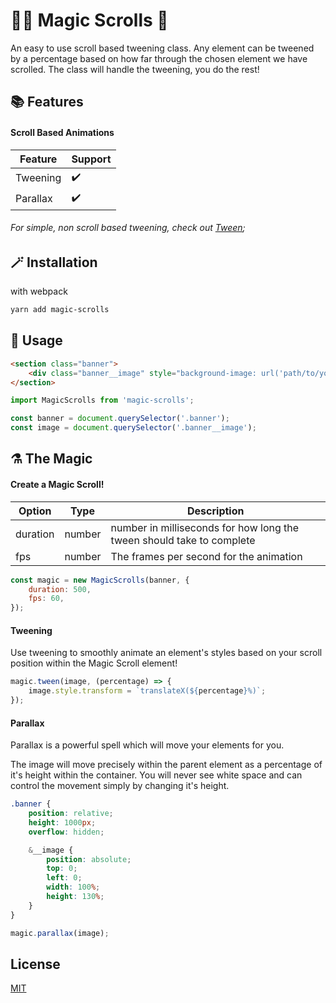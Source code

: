 # 🧙‍♀️ Magic Scrolls 📜

An easy to use scroll based tweening class.
Any element can be tweened by a percentage based on how far through the chosen element we have scrolled.
The class will handle the tweening, you do the rest!

## 📚 Features

#### Scroll Based Animations

| Feature | Support |
|---------|---------|
| Tweening | ✔️ |
| Parallax | ✔️ |

###### For simple, non scroll based tweening, check out [Tween](https://www.npmjs.com/package/@meteora-digital/tween);

## 🪄 Installation

with webpack

```bash
yarn add magic-scrolls
```

## 🧪 Usage

```html
<section class="banner">
	<div class="banner__image" style="background-image: url('path/to/your/image.jpg');"></div>
</section>
```

```javascript
import MagicScrolls from 'magic-scrolls';

const banner = document.querySelector('.banner');
const image = document.querySelector('.banner__image');
```

## ⚗️ The Magic

#### Create a Magic Scroll!

| Option | Type | Description |
|--------|------|-------------|
| duration | number | number in milliseconds for how long the tween should take to complete | 
| fps | number | The frames per second for the animation | 

```javascript
const magic = new MagicScrolls(banner, {
	duration: 500,
	fps: 60,
});
```

#### Tweening

Use tweening to smoothly animate an element's styles based on your scroll position within the Magic Scroll element!

```javascript
magic.tween(image, (percentage) => {
	image.style.transform = `translateX(${percentage}%)`;
});
```

#### Parallax

Parallax is a powerful spell which will move your elements for you.

The image will move precisely within the parent element as a percentage of it's height within the container.
You will never see white space and can control the movement simply by changing it's height.

```scss
.banner {
	position: relative;
	height: 1000px;
	overflow: hidden;

	&__image {
		position: absolute;
		top: 0;
		left: 0;
		width: 100%;
		height: 130%;
	}
}
```

```javascript
magic.parallax(image);
```

## License
[MIT](https://choosealicense.com/licenses/mit/)

